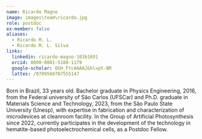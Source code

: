 ```yaml
---
name: Ricardo Magno
image: images\team\ricardo.jpg
role: postdoc
ex-member: false
aliases:
  - Ricardo M. L.
  - Ricardo M. L. Silva
links:
  linkedin: ricardo-magno-103b1691
  orcid: 0000-0001-5108-1179
  google-scholar: OGH_FtcAAAAJ&hl=pt-BR 
  lattes: /0709560787555147
---
```


Born in Brazil, 33 years old. Bachelor graduate in Physics Engineering, 2016, from the Federal university of São Carlos (UFSCar) and Ph.D. graduate in Materials Science and Technology, 2023, from the São Paulo State University (Unesp), with expertise in fabrication and characterization of microdevices at cleanroom facility. In the Group of Artificial Photosynthesis since 2022, currently participates in the development of the technology in hematite-based photoelectrochemical cells, as a Postdoc Fellow. 
